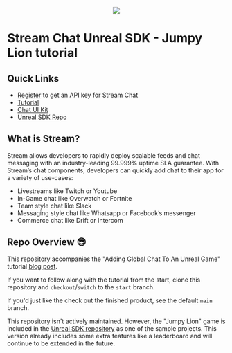 <p align="center">
  <img src="ReadmeAssets/feature.png"/>
</p>

# Stream Chat Unreal SDK - Jumpy Lion tutorial

## Quick Links

- [Register](https://getstream.io/chat/trial/) to get an API key for Stream Chat
- [Tutorial](https://getstream.io/chat/%7BSDK%7D/tutorial/)
- [Chat UI Kit](https://getstream.io/chat/ui-kit/)
- [Unreal SDK Repo](https://github.com/GetStream/stream-chat-unreal)

## What is Stream?

Stream allows developers to rapidly deploy scalable feeds and chat messaging with an industry-leading 99.999% uptime SLA guarantee. With Stream’s chat components, developers can quickly add chat to their app for a variety of use-cases:

- Livestreams like Twitch or Youtube
- In-Game chat like Overwatch or Fortnite
- Team style chat like Slack
- Messaging style chat like Whatsapp or Facebook’s messenger
- Commerce chat like Drift or Intercom

## Repo Overview 😎

This repository accompanies the "Adding Global Chat To An Unreal Game" tutorial [blog post](https://getstream.io/blog/unreal-global-chat).

If you want to follow along with the tutorial from the start, clone this repository and `checkout`/`switch` to the `start` branch.

If you'd just like the check out the finished product, see the default `main` branch.

This repository isn't actively maintained. However, the "Jumpy Lion" game is included in the [Unreal SDK repository](https://github.com/GetStream/stream-chat-unreal) as one of the sample projects. This version already includes some extra features like a leaderboard and will continue to be extended in the future.
